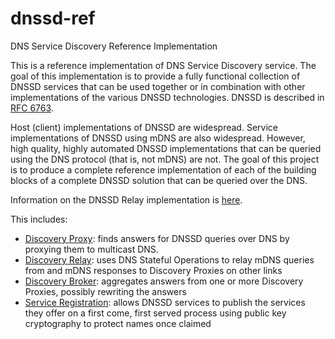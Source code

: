 # dnssd-ref
DNS Service Discovery Reference Implementation

This is a reference implementation of DNS Service Discovery service.  The goal of this implementation is
to provide a fully functional collection of DNSSD services that can be used together or in combination with
other implementations of the various DNSSD technologies.
DNSSD is described in [RFC 6763](https://tools.ietf.org/html/rfc6763).

Host (client) implementations of DNSSD are widespread.   Service implementations of DNSSD using mDNS are also widespread.
However, high quality, highly automated
DNSSD implementations that can be queried using the DNS protocol (that is, not mDNS) are not.   The goal of this
project is to produce a complete reference implementation of each of the building blocks of a complete DNSSD solution that
can be queried over the DNS.

Information on the DNSSD Relay implementation is [here](RELAY.md).

This includes:

* [Discovery Proxy](https://tools.ietf.org/html/draft-ietf-dnssd-hybrid): finds
answers for DNSSD queries over DNS by proxying them to multicast DNS.
* [Discovery Relay](https://tools.ietf.org/html/draft-sctl-dnssd-mdns-relay): uses DNS
Stateful Operations to relay mDNS queries from and
mDNS responses to Discovery Proxies on other links
* [Discovery Broker](https://tools.ietf.org/html/draft-sctl-discovery-broker): aggregates
answers from one or more Discovery Proxies, possibly rewriting the answers
* [Service Registration](https://tools.ietf.org/html/draft-sctl-service-registration): allows
DNSSD services to publish the services they offer on a first come, first served
process using public key cryptography to protect names once claimed

